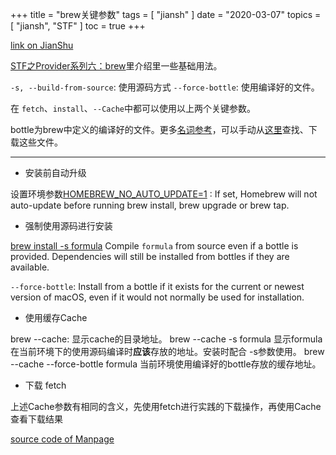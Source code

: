 +++
title = "brew关键参数"
tags = [
    "jiansh"
]
date = "2020-03-07"
topics = [
    "jiansh",
    "STF"
]
toc = true
+++



[link on JianShu](https://www.jianshu.com/p/525012a055ad)

[STF之Provider系列六：brew](https://www.jianshu.com/p/1a52b09203b9)里介绍里一些基础用法。

`-s, --build-from-source`: 使用源码方式
`--force-bottle`:  使用编译好的文件。

在 `fetch`、`install`、`--Cache`中都可以使用以上两个关键参数。

bottle为brew中定义的编译好的文件。更多[名词参考](https://docs.brew.sh/Formula-Cookbook)，可以手动从[这里](https://bintray.com/homebrew/bottles/)查找、下载这些文件。

---

- 安装前自动升级

设置环境参数[HOMEBREW_NO_AUTO_UPDATE=1](https://docs.brew.sh/Manpage#environment) : If set, Homebrew will not auto-update before running brew install, brew upgrade or brew tap.

- 强制使用源码进行安装

[brew install -s formula](https://docs.brew.sh/Manpage#install-options-formula) Compile `formula` from source even if a bottle is provided. Dependencies will still be installed from bottles if they are available.

`--force-bottle`: Install from a bottle if it exists for the current or newest version of macOS, even if it would not normally be used for installation.

- 使用缓存Cache 

brew --cache: 显示cache的目录地址。
brew --cache -s formula 显示formula在当前环境下的使用源码编译时**应该**存放的地址。安装时配合 -s参数使用。
brew --cache --force-bottle formula  当前环境使用编译好的bottle存放的缓存地址。

- 下载 fetch

上述Cache参数有相同的含义，先使用fetch进行实践的下载操作，再使用Cache查看下载结果


[source code of Manpage](https://github.com/Homebrew/brew/blob/master/docs/Manpage.md)


